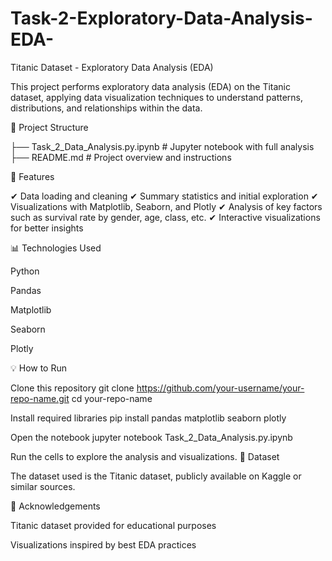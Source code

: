 # Task-2-Exploratory-Data-Analysis-EDA-
 Titanic Dataset - Exploratory Data Analysis (EDA)

This project performs exploratory data analysis (EDA) on the Titanic dataset, applying data visualization techniques to understand patterns, distributions, and relationships within the data.

📂 Project Structure

├── Task_2_Data_Analysis.py.ipynb # Jupyter notebook with full analysis
├── README.md # Project overview and instructions

🚀 Features

✔ Data loading and cleaning ✔ Summary statistics and initial exploration ✔ Visualizations with Matplotlib, Seaborn, and Plotly ✔ Analysis of key factors such as survival rate by gender, age, class, etc. ✔ Interactive visualizations for better insights

📊 Technologies Used

Python

Pandas

Matplotlib

Seaborn

Plotly

💡 How to Run

Clone this repository
git clone https://github.com/your-username/your-repo-name.git
cd your-repo-name

Install required libraries
pip install pandas matplotlib seaborn plotly

Open the notebook
jupyter notebook Task_2_Data_Analysis.py.ipynb

Run the cells to explore the analysis and visualizations.
📁 Dataset

The dataset used is the Titanic dataset, publicly available on Kaggle or similar sources.

📣 Acknowledgements

Titanic dataset provided for educational purposes

Visualizations inspired by best EDA practices
